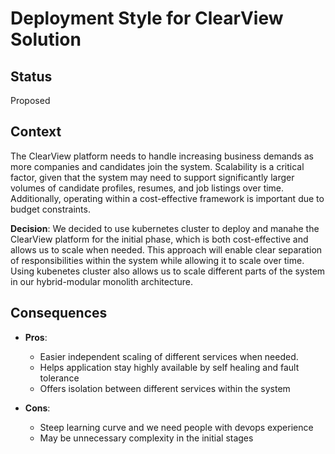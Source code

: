 # Deployment Style for ClearView Solution

## Status
Proposed

## Context
The ClearView platform needs to handle increasing business demands as more companies and candidates join the system.
Scalability is a critical factor, given that the system may need to support significantly larger volumes of candidate profiles, resumes, and job listings over time. Additionally, operating within a cost-effective framework is important due to budget constraints.

**Decision**:
We decided to use kubernetes cluster to deploy and manahe the ClearView platform for the initial phase, which is both cost-effective and allows us to scale when needed. This approach will enable clear separation of responsibilities within the system while allowing it to scale over time. Using kubenetes cluster also allows us to scale different parts of the system in our hybrid-modular monolith architecture.


## Consequences
* **Pros**:
  * Easier independent scaling of different services when needed.
  * Helps application stay highly available by self healing and fault tolerance
  * Offers isolation between different services within the system

* **Cons**:
  * Steep learning curve and we need people with devops experience
  * May be unnecessary complexity in the initial stages
